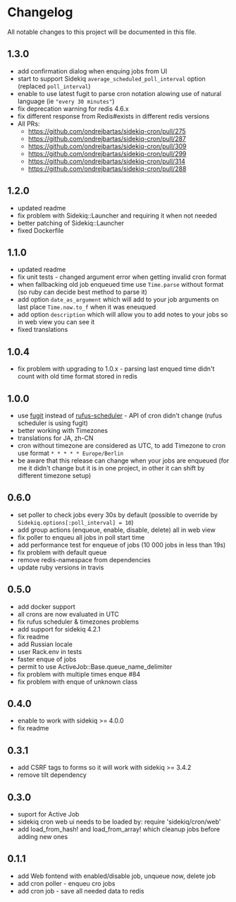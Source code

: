 # Changelog

All notable changes to this project will be documented in this file.

## 1.3.0

- add confirmation dialog when enquing jobs from UI
- start to support Sidekiq `average_scheduled_poll_interval` option (replaced `poll_interval`)
- enable to use latest fugit to parse cron notation alowing use of natural language (ie `"every 30 minutes"`)
- fix deprecation warning for redis 4.6.x
- fix different response from Redis#exists in different redis versions
- All PRs:
  - https://github.com/ondrejbartas/sidekiq-cron/pull/275
  - https://github.com/ondrejbartas/sidekiq-cron/pull/287
  - https://github.com/ondrejbartas/sidekiq-cron/pull/309
  - https://github.com/ondrejbartas/sidekiq-cron/pull/299
  - https://github.com/ondrejbartas/sidekiq-cron/pull/314
  - https://github.com/ondrejbartas/sidekiq-cron/pull/288

## 1.2.0

- updated readme
- fix problem with Sidekiq::Launcher and requiring it when not needed
- better patching of Sidekiq::Launcher
- fixed Dockerfile

## 1.1.0

- updated readme
- fix unit tests - changed argument error when getting invalid cron format
- when fallbacking old job enqueued time use `Time.parse` without format (so ruby can decide best method to parse it)
- add option `date_as_argument` which will add to your job arguments on last place `Time.now.to_f` when it was eneuqued
- add option `description` which will allow you to add notes to your jobs so in web view you can see it
- fixed translations

## 1.0.4

- fix problem with upgrading to 1.0.x - parsing last enqued time didn't count with old time format stored in redis

## 1.0.0

- use [fugit](https://github.com/floraison/fugit) instead of [rufus-scheduler](https://github.com/jmettraux/rufus-scheduler) - API of cron didn't change (rufus scheduler is using fugit)
- better working with Timezones
- translations for JA, zh-CN
- cron without timezone are considered as UTC, to add Timezone to cron use format `* * * * * Europe/Berlin`
- be aware that this release can change when your jobs are enqueued (for me it didn't change but it is in one project, in other it can shift by different timezone setup)

## 0.6.0

- set poller to check jobs every 30s by default (possible to override by `Sidekiq.options[:poll_interval] = 10`)
- add group actions (enqueue, enable, disable, delete) all in web view
- fix poller to enqueu all jobs in poll start time
- add performance test for enqueue of jobs (10 000 jobs in less than 19s)
- fix problem with default queue
- remove redis-namespace from dependencies
- update ruby versions in travis

## 0.5.0

- add docker support
- all crons are now evaluated in UTC
- fix rufus scheduler & timezones problems
- add support for sidekiq 4.2.1
- fix readme
- add Russian locale
- user Rack.env in tests
- faster enque of jobs
- permit to use ActiveJob::Base.queue_name_delimiter
- fix problem with multiple times enque #84
- fix problem with enque of unknown class

## 0.4.0

- enable to work with sidekiq >= 4.0.0
- fix readme

## 0.3.1

- add CSRF tags to forms so it will work with sidekiq >= 3.4.2
- remove tilt dependency

## 0.3.0

- suport for Active Job
- sidekiq cron web ui needs to be loaded by: require 'sidekiq/cron/web'
- add load_from_hash! and load_from_array! which cleanup jobs before adding new ones

## 0.1.1

- add Web fontend with enabled/disable job, unqueue now, delete job
- add cron poller - enqueu cro jobs
- add cron job - save all needed data to redis
